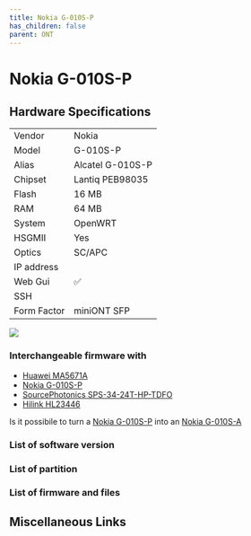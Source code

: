```yaml
---
title: Nokia G-010S-P
has_children: false
parent: ONT
---
```


# Nokia G-010S-P

## Hardware Specifications

|          |               |
|----------|---------------|
| Vendor   | Nokia        |
| Model    | G-010S-P      |
| Alias | Alcatel G-010S-P |
| Chipset  | Lantiq PEB98035 |
| Flash | 16 MB |
| RAM | 64 MB |
| System | OpenWRT |
| HSGMII | Yes |
| Optics | SC/APC |
| IP address |   |
| Web Gui | ✅ |
| SSH | |
| Form Factor | miniONT SFP |

![](../../assets/img/g-s010s-p.jpg)

### Interchangeable firmware with


- [Huawei MA5671A](ont-huawei-ma5671a)
- [Nokia G-010S-P](ont-nokia-g-s010s-p)
- [SourcePhotonics SPS-34-24T-HP-TDFO](ont-SourcePhotonics-SPS-34-24T-HP-TDFO)
- [Hilink HL23446](ont-Hilink-HL23446)

Is it possibile to turn a [Nokia G-010S-P](ont-nokia-g-s010s-p) into an [Nokia G-010S-A](ont-nokia-g-s010s-A)


### List of software version
### List of partition
### List of firmware and files
## Miscellaneous Links
